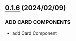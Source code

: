 ## [0.1.6](https://github.com/reiji1020/ccl-component-kit4svelte/compare/0.1.5...0.1.6) (2024/02/09)

### ADD CARD COMPONENTS

* add Card Component
